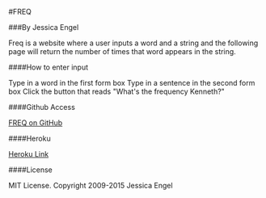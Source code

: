 #FREQ

###By Jessica Engel

Freq is a website where a user inputs a word and a string and the following page will return the number of times that word appears in the string.

####How to enter input

Type in a word in the first form box
Type in a sentence in the second form box
Click the button that reads "What's the frequency Kenneth?"

####Github Access

[FREQ on GitHub](https://github.com/JessicaEpdx/freq.git)

####Heroku

[Heroku Link](https://stark-crag-6545.herokuapp.com/)

####License

MIT License. Copyright 2009-2015 Jessica Engel
